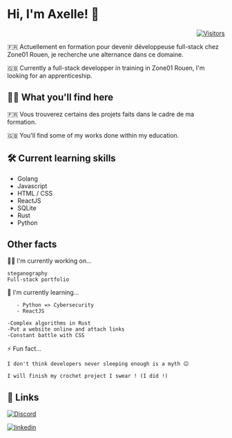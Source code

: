# Hi, I'm Axelle! 👋

<p align="right">
  <a href="https://github.com/HumanWonder">
    <img alt="Visitors" src="https://visitor-badge.laobi.icu/badge?page_id=HumanWonder">
  </a>
</p>

🇫🇷 Actuellement en formation pour devenir développeuse full-stack chez Zone01 Rouen, je recherche une alternance dans ce domaine. 

🇬🇧 Currently a full-stack developper in training in Zone01 Rouen, I'm looking for an apprenticeship.

## 👩‍💻 What you'll find here

🇫🇷 Vous trouverez certains des projets faits dans le cadre de ma formation.

🇬🇧 You'll find some of my works done within my education.

## 🛠 Current learning skills
- Golang
- Javascript
- HTML / CSS
- ReactJS
- SQLite
- Rust
- Python

## Other facts
👩‍💻 I'm currently working on...

    steganography
    Full-stack portfolio

🧠 I'm currently learning...

       - Python => Cybersecurity
       - ReactJS
    
    -Complex algorithms in Rust
    -Put a website online and attach links
    -Constant battle with CSS

⚡️ Fun fact...

    I don't think developers never sleeping enough is a myth 😐

    I will finish my crochet project I swear ! (I did !)

## 🔗 Links

[![Discord](https://img.shields.io/badge/Discord-%237289DA.svg?logo=discord&logoColor=white)](https://discordapp.com/users/601798056027095051)

[![linkedin](https://img.shields.io/badge/linkedin-0A66C2?style=for-the-badge&logo=linkedin&logoColor=white)](https://www.linkedin.com/in/axelle-fouquemberg-33336327b/)


